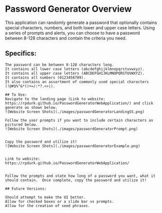 # Password Generator Overview

This application can randomly generate a password that optionally contains special characters, numbers, and both lower and upper case letters.  Using a series of prompts and alerts, you can choose to have a password between 8-128 characters and contain the criteria you need.

## Specifics:

```
The password can be between 8-128 characters long.
It contains all lower case letters (abcdefghijklmnopqrstuvwxyz).
It contains all upper case letters (ABCDEFGHIJKLMNOPQRSTUVWXYZ).
It contains all numbers (0123456789).
It also contains an assortment of commonly used special characters (!@#$%^&*()+=/:*?.<>|).

## To Use:
Navigate to the landing page (Link to website: https://rpdurk.github.io/PasswordGeneratorWebApplication/) and click generate as shown below.
![Website Screen Shots](./images/passwordGeneratorLandingSS.png)

Follow the user prompts if you want to include certain characters as pictured below.
![Website Screen Shots](./images/passwordGeneratorPrompt.png)


Copy the password and utilize it!
![Website Screen Shots](./images/passwordGeneratorExample.png)


Link to website: https://rpdurk.github.io/PasswordGeneratorWebApplication/


Follow the prompts and state how long of a password you want, what it should contain.  Once complete, copy the password and utilize it!

## Future Versions:

Should attempt to make the UI better.  
Allow for checked boxes or a slide bar vs prompts.
Allow for the creation of seed phrases.

